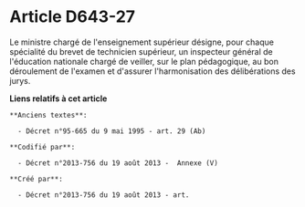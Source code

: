 # Article D643-27

Le ministre chargé de l'enseignement supérieur désigne, pour chaque spécialité du brevet de technicien supérieur, un
inspecteur général de l'éducation nationale chargé de veiller, sur le plan pédagogique, au bon déroulement de l'examen et
d'assurer l'harmonisation des délibérations des jurys.

**Liens relatifs à cet article**

	**Anciens textes**:

	  - Décret n°95-665 du 9 mai 1995 - art. 29 (Ab)

	**Codifié par**:

	  - Décret n°2013-756 du 19 août 2013 -  Annexe (V)

	**Créé par**:

	  - Décret n°2013-756 du 19 août 2013 - art.
